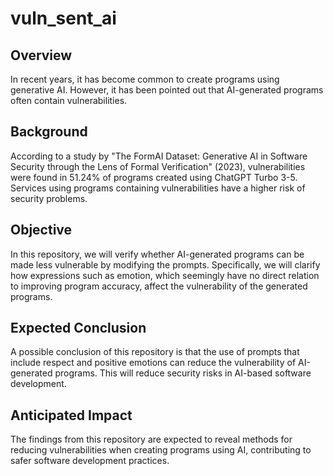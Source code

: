 # vuln_sent_ai

## Overview

In recent years, it has become common to create programs using generative AI. However, it has been pointed out that AI-generated programs often contain vulnerabilities.

## Background

According to a study by "The FormAI Dataset: Generative AI in Software Security through the Lens of Formal Verification" (2023), vulnerabilities were found in 51.24% of programs created using ChatGPT Turbo 3-5. Services using programs containing vulnerabilities have a higher risk of security problems.

## Objective

In this repository, we will verify whether AI-generated programs can be made less vulnerable by modifying the prompts. Specifically, we will clarify how expressions such as emotion, which seemingly have no direct relation to improving program accuracy, affect the vulnerability of the generated programs.

## Expected Conclusion

A possible conclusion of this repository is that the use of prompts that include respect and positive emotions can reduce the vulnerability of AI-generated programs. This will reduce security risks in AI-based software development.

## Anticipated Impact

The findings from this repository are expected to reveal methods for reducing vulnerabilities when creating programs using AI, contributing to safer software development practices.
